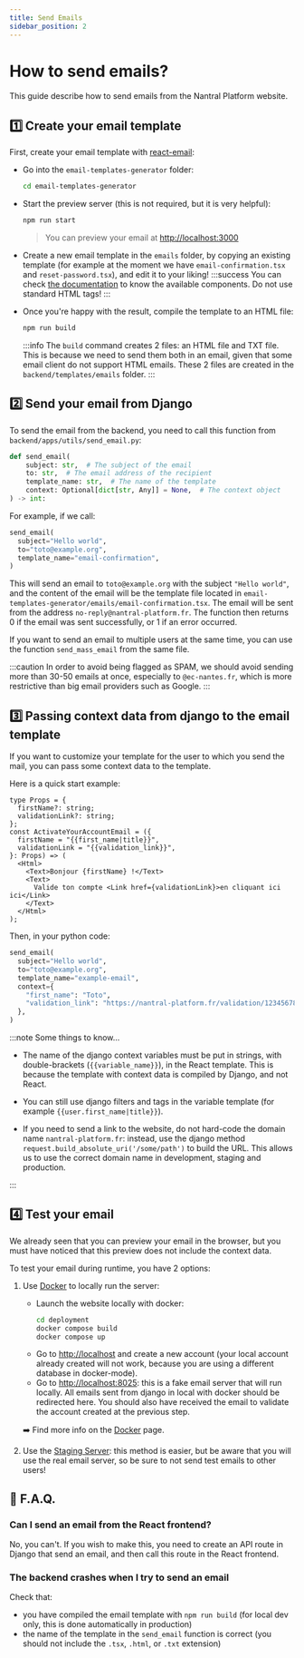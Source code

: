 ```yaml
---
title: Send Emails
sidebar_position: 2
---
```


# How to send emails?

This guide describe how to send emails from the Nantral Platform website.

## 1️⃣ Create your email template

First, create your email template with [react-email](https://react.email/docs/introduction):

- Go into the `email-templates-generator` folder:
  ```bash
  cd email-templates-generator
  ```
- Start the preview server (this is not required, but it is very helpful):
  ```bash
  npm run start
  ```
  > You can preview your email at [http://localhost:3000](http://localhost:3000)
- Create a new email template in the `emails` folder, by copying an existing
  template (for example at the moment we have `email-confirmation.tsx` and
  `reset-password.tsx`), and edit it to your liking!
  :::success
  You can check [the documentation](https://react.email/docs/introduction) to
  know the available components. Do not use standard HTML tags!
  :::
- Once you're happy with the result, compile the template to an HTML file:

  ```bash
  npm run build
  ```

  :::info
  The `build` command creates 2 files: an HTML file and TXT file. This is
  because we need to send them both in an email, given that some email client
  do not support HTML emails.
  These 2 files are created in the `backend/templates/emails` folder.
  :::

## 2️⃣ Send your email from Django

To send the email from the backend, you need to call this function
from `backend/apps/utils/send_email.py`:

```python
def send_email(
    subject: str,  # The subject of the email
    to: str,  # The email address of the recipient
    template_name: str,  # The name of the template
    context: Optional[dict[str, Any]] = None,  # The context object
) -> int:
```

For example, if we call:

```python
send_email(
  subject="Hello world",
  to="toto@example.org",
  template_name="email-confirmation",
)
```

This will send an email to `toto@example.org` with the subject `"Hello world"`,
and the content of the email will be the template file located in
`email-templates-generator/emails/email-confirmation.tsx`. The email will be
sent from the address `no-reply@nantral-platform.fr`. The function then
returns 0 if the email was sent successfully, or 1 if an error occurred.

If you want to send an email to multiple users at the same time, you can
use the function `send_mass_email` from the same file.

:::caution
In order to avoid being flagged as SPAM, we should avoid sending more than 30-50 emails at once, especially to `@ec-nantes.fr`, which is more restrictive than big email providers such as Google.
:::

## 3️⃣ Passing context data from django to the email template

If you want to customize your template for the user to which you send the mail,
you can pass some context data to the template.

Here is a quick start example:

```tsx title="email-templates-generator/emails/example-email.tsx"
type Props = {
  firstName?: string;
  validationLink?: string;
};
const ActivateYourAccountEmail = ({
  firstName = "{{first_name|title}}",
  validationLink = "{{validation_link}}",
}: Props) => (
  <Html>
    <Text>Bonjour {firstName} !</Text>
    <Text>
      Valide ton compte <Link href={validationLink}>en cliquant ici ici</Link>
    </Text>
  </Html>
);
```

Then, in your python code:

```python
send_email(
  subject="Hello world",
  to="toto@example.org",
  template_name="example-email",
  context={
    "first_name": "Toto",
    "validation_link": "https://nantral-platform.fr/validation/123456789",
  },
)
```

:::note Some things to know...

- The name of the django context variables must be put in strings, with
  double-brackets (`{{variable_name}}`), in the React template. This is because
  the template with context data is compiled by Django, and not React.

- You can still use django filters and tags in the variable template (for
  example `{{user.first_name|title}}`).

- If you need to send a link to the website, do not hard-code the domain name
  `nantral-platform.fr`: instead, use the django method
  `request.build_absolute_uri('/some/path')` to build the URL. This allows us to
  use the correct domain name in development, staging and production.

:::

## 4️⃣ Test your email

We already seen that you can preview your email in the browser, but you must
have noticed that this preview does not include the context data.

To test your email during runtime, you have 2 options:

1. Use [Docker](./docker) to locally run the server:

   - Launch the website locally with docker:
     ```bash
     cd deployment
     docker compose build
     docker compose up
     ```
   - Go to [http://localhost](http://localhost) and create a new account
     (your local account already created will not work, because you are
     using a different database in docker-mode).
   - Go to [http://localhost:8025](http://localhost:8025): this is a fake email
     server that will run locally. All emails sent from django in local with
     docker should be redirected here. You should also have received the email
     to validate the account created at the previous step.

   ➡️ Find more info on the [Docker](./docker) page.

2. Use the [Staging Server](./staging-server): this method is easier, but be
   aware that you will use the real email server, so be sure to not send test
   emails to other users!

## 🛟 F.A.Q.

### Can I send an email from the React frontend?

No, you can't. If you wish to make this, you need to create an API route in
Django that send an email, and then call this route in the React frontend.

### The backend crashes when I try to send an email

Check that:

- you have compiled the email template with `npm run build` (for local dev only,
  this is done automatically in production)
- the name of the template in the `send_email` function is correct (you should
  not include the `.tsx`, `.html`, or `.txt` extension)
